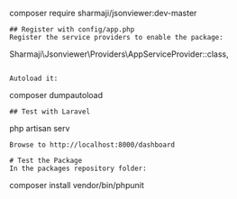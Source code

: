 
composer require sharmaji/jsonviewer:dev-master
```
## Register with config/app.php
Register the service providers to enable the package:
```
Sharmaji\Jsonviewer\Providers\AppServiceProvider::class,
```

Autoload it:
```
composer dumpautoload
```
## Test with Laravel
```
php artisan serv
```
Browse to http://localhost:8000/dashboard

# Test the Package
In the packages repository folder:
```
composer install
vendor/bin/phpunit
```
